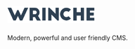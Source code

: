 # <img src="https://raw.githubusercontent.com/lamka02sk/wrinche/dev/assets/system/wrinche-logo-charcoal-small.png" width="200">
Modern, powerful and user friendly CMS.
